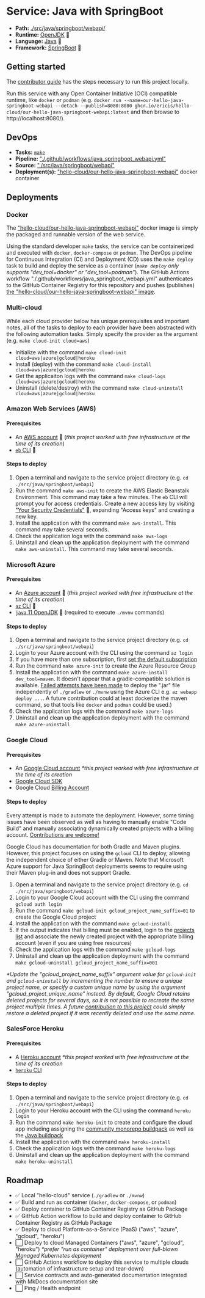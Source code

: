 # Service: Java with SpringBoot

- **Path:** [./src/java/springboot/webapi/](https://github.com/ericis/hello-cloud/tree/main/src/java/springboot/webapi)
- **Runtime:** [OpenJDK](https://openjdk.java.net/) 🔗
- **Language:** [Java](https://docs.oracle.com/javase/specs/) 🔗
- **Framework:** [SpringBoot](https://spring.io/projects/spring-boot) 🔗

## Getting started

The [contributor guide](../contribute.md) has the steps necessary to run this project locally.

Run this service with any Open Container Initiative (OCI) compatible runtime, like `docker` or `podman` (e.g.
`docker run --name=our-hello-java-springboot-webapi --detach --publish=8080:8080 ghcr.io/ericis/hello-cloud/our-hello-java-springboot-webapi:latest` and then browse to http://localhost:8080/).

## DevOps

- **Tasks:** [`make`](../contribute.md)
- **Pipeline:** ["./.github/workflows/java_springboot_webapi.yml"](https://github.com/ericis/hello-cloud/blob/main/.github/workflows/java_springboot_webapi.yml)
- **Source:** ["./src/java/springboot/webapi"](https://github.com/ericis/hello-cloud/tree/main/src/java/springboot/webapi/)
- **Deployment(s):** ["hello-cloud/our-hello-java-springboot-webapi"](https://github.com/ericis/hello-cloud/pkgs/container/hello-cloud%2Four-hello-java-springboot-webapi) docker container

## Deployments

### Docker

The ["hello-cloud/our-hello-java-springboot-webapi"](https://github.com/ericis/hello-cloud/pkgs/container/hello-cloud%2Four-hello-java-springboot-webapi) docker image is simply the packaged and runnable version of the web service.

Using the standard developer `make` tasks, the service can be containerized and executed with `docker`, `docker-compose` or `podman`. The DevOps pipeline for Continuous Integration (CI) and Deployment (CD) uses the `make deploy` task to build and deploy the service as a container (_`make deploy` only supports "dev_tool=docker" or "dev_tool=podman"_). The GitHub Actions workflow "./.github/workflows/java_springboot_webapi.yml" authenticates to the GitHub Container Registry for this repository and pushes (publishes) [the "hello-cloud/our-hello-java-springboot-webapi" image](https://github.com/ericis/hello-cloud/pkgs/container/hello-cloud%2Four-hello-java-springboot-webapi).

### Multi-cloud

While each cloud provider below has unique prerequisites and important notes, all of the tasks to deploy to each provider have been abstracted with the following automation tasks. Simply specify the provider as the argument (e.g. `make cloud-init cloud=aws`)

- Initialize with the command `make cloud-init cloud=aws|azure|gcloud|heroku`
- Install (deploy) with the command `make cloud-install cloud=aws|azure|gcloud|heroku`
- Get the applicaiton logs with the command `make cloud-logs cloud=aws|azure|gcloud|heroku`
- Uninstall (delete/destroy) with the command `make cloud-uninstall cloud=aws|azure|gcloud|heroku`

### Amazon Web Services (AWS)

#### Prerequisites

- An [AWS account](https://aws.amazon.com/free/) 🔗 (_this project worked with free infrastructure at the time of its creation_)
- [`eb` CLI](https://docs.aws.amazon.com/elasticbeanstalk/latest/dg/eb-cli3-install.html) 🔗

#### Steps to deploy

1. Open a terminal and navigate to the service project directory (e.g. `cd ./src/java/springboot/webapi`)
2. Run the command `make aws-init` to create the AWS Elastic Beanstalk Environment. This command may take a few minutes. The `eb` CLI will prompt you for access credentials. Create a new access key by visiting ["Your Security Credentials"](https://console.aws.amazon.com/iam/home#/security_credentials) 🔗, expanding "Access keys" and creating a new key.
3. Install the application with the command `make aws-install`. This command may take several seconds.
4. Check the application logs with the command `make aws-logs`
5. Uninstall and clean up the application deployment with the command `make aws-uninstall`. This command may take several seconds.

### Microsoft Azure

#### Prerequisites

- An [Azure account](https://azure.microsoft.com/en-us/free/) 🔗 (_this project worked with free infrastructure at the time of its creation_)
- [`az` CLI](https://docs.microsoft.com/en-us/cli/azure/install-azure-cli) 🔗
- [`java` 11 OpenJDK](https://openjdk.java.net/install/) 🔗 (required to execute `./mvnw` commands)

#### Steps to deploy

1. Open a terminal and navigate to the service project directory (e.g. `cd ./src/java/springboot/webapi`)
2. Login to your Azure account with the CLI using the command `az login`
3. If you have more than one subscription, first [set the default subscription](https://docs.microsoft.com/en-us/azure/developer/javascript/tutorial/tutorial-vscode-azure-cli-node/tutorial-vscode-azure-cli-node-03#set-your-default-subscription)
4. Run the command `make azure-init` to create the Azure Resource Group
5. Install the application with the command `make azure-install dev_tool=maven`. It doesn't appear that a gradle-compatible solution is available. [Failed attempts have been made](https://github.com/Azure/azure-cli/issues/20277) to deploy the ".jar" file independently of `./gradlew` or `./mvnw` using the Azure CLI e.g. `az webapp deploy ...`. A future contribution could at least dockerize the maven command, so that tools like `docker` and `podman` could be used.)
6. Check the application logs with the command `make azure-logs`
7. Uninstall and clean up the application deployment with the command `make azure-uninstall`

### Google Cloud

#### Prerequisites

- An [Google Cloud account](https://cloud.google.com/free) _\*this project worked with free infrastructure at the time of its creation_
- [Google Cloud SDK](https://cloud.google.com/sdk/docs/quickstart)
- Google Cloud [Billing Account](https://console.cloud.google.com/billing)

#### Steps to deploy

Every attempt is made to automate the deployment. However, some timing issues have been observed as well as having to manually enable "Code Build" and manually associating dynamically created projects with a billing account. [Contributions are welcome!](../contribute.md)

Google Cloud has documentation for both Gradle and Maven plugins. However, this project focuses on using the `gcloud` CLI to deploy, allowing the independent choice of either Gradle or Maven. Note that Microsoft Azure support for Java SpringBoot deployments seems to require using their Maven plug-in and does not support Gradle.

1. Open a terminal and navigate to the service project directory (e.g. `cd ./src/java/springboot/webapi`)
2. Login to your Google Cloud account with the CLI using the command `gcloud auth login`
3. Run the command `make gcloud-init gcloud_project_name_suffix=01` to create the Google Cloud project
4. Install the application with the command `make gcloud-install`.
5. If the output indicates that billing must be enabled, login to the [projects list](https://console.cloud.google.com/billing/projects) and associate the newly created project with the appropriate billing account (even if you are using free resources)
6. Check the application logs with the command `make gcloud-logs`
7. Uninstall and clean up the application deployment with the command `make gcloud-uninstall gcloud_project_name_suffix=001`

_\*Update the "gcloud_project_name_suffix" argument value for `gcloud-init` and `gcloud-uninstall` by incrementing the number to ensure a unique project name, or specify a custom unique name by using the argument "gcloud_project_unique_name" instead. By default, Google Cloud retains deleted projects for several days, so it is not possible to recreate the same project multiple times. A future [contribution to this project](../contribute.md) could simply restore a deleted project if it was recently deleted and use the same name._

### SalesForce Heroku

#### Prerequisites

- A [Heroku account](https://signup.heroku.com/) _\*this project worked with free infrastructure at the time of its creation_
- [`heroku` CLI](https://devcenter.heroku.com/articles/heroku-cli#uninstalling-the-heroku-cli)

#### Steps to deploy

1. Open a terminal and navigate to the service project directory (e.g. `cd ./src/java/springboot/webapi`)
2. Login to your Heroku account with the CLI using the command `heroku login`
3. Run the command `make heroku-init` to create and configure the cloud app including assigning the [community monorepo buildpack](https://github.com/lstoll/heroku-buildpack-monorepo#readme) as well as the [Java buildpack](https://elements.heroku.com/buildpacks/heroku/heroku-buildpack-java)
4. Install the application with the command `make heroku-install`
5. Check the application logs with the command `make heroku-logs`
6. Uninstall and clean up the application deployment with the command `make heroku-uninstall`

## Roadmap

- ✅ Local "hello-cloud" service (`./gradlew` or `./mvnw`)
- ✅ Build and run as container (`docker`, `docker-compose`, or `podman`)
- ✅ Deploy container to GitHub Container Registry as GitHub Package
- ✅ GitHub Action workflow to build and deploy container to GitHub Container Registry as GitHub Package
- ✅ Deploy to cloud Platform-as-a-Service (PaaS) ("aws", "azure", "gcloud", "heroku")
- ⬜ Deploy to cloud Managed Containers ("aws", "azure", "gcloud", "heroku") _\*prefer "run as container" deployment over full-blown Managed Kubernetes deployment_
- ⬜ GitHub Actions workflow to deploy this service to multiple clouds (automation of infrastructure setup and tear-down)
- ⬜ Service contracts and auto-generated documentation integrated with MkDocs documentation site
- ⬜ Ping / Health endpoint
